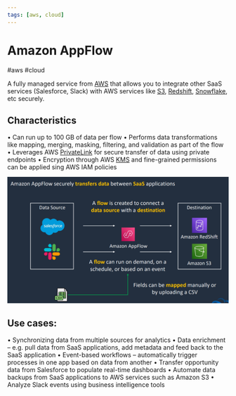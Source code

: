 ```yaml
---
tags: [aws, cloud]
---
```

# Amazon AppFlow
#aws #cloud

A fully managed service from [AWS](Cloud%20Computing/AWS/AWS.md) that allows you to integrate other SaaS services (Salesforce, Slack) with AWS services like [S3](Cloud%20Computing/AWS/Storage/S3.md), [Redshift](Cloud%20Computing/AWS/Databases/Redshift.md), [Snowflake](Snowflake), etc securely.

## Characteristics

• Can run up to 100 GB of data per flow
• Performs data transformations like mapping, merging, masking, filtering, and validation as part of the flow
• Leverages AWS [PrivateLink](PrivateLink) for secure transfer of data using private endpoints
• Encryption through AWS [KMS](Cloud%20Computing/AWS/Security%20&%20Identity/KMS.md) and fine-grained permissions can be applied  sing AWS IAM policies

![](Attachments/Pasted%20image%2020230325221254.png)


## Use cases:

• Synchronizing data from multiple sources for analytics
• Data enrichment – e.g. pull data from SaaS applications, add metadata and feed back to the SaaS application
• Event-based workflows – automatically trigger processes in one app based on data from another
• Transfer opportunity data from Salesforce to populate real-time dashboards
• Automate data backups from SaaS applications to AWS services such as Amazon S3
• Analyze Slack events using business intelligence tools